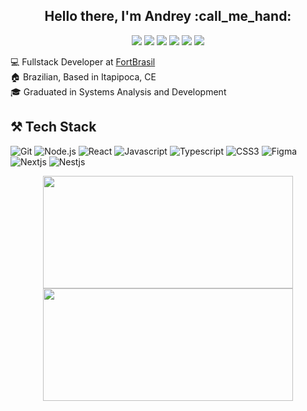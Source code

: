 <h2 align="center"> Hello there, I'm Andrey :call_me_hand:</h2>

<div align="center">
  <a href="https://andreyaraujo.dev" target="_blank"><img src="https://img.shields.io/badge/Portfolio-andreyaraujo.dev-black?style=for-the-badge" ></a>
  <a href="https://twitter.com/andreyaraujodev" target="_blank"><img src="https://img.shields.io/badge/-Twitter-1ca0f1?style=for-the-badge&labelColor=1ca0f1&logo=twitter&logoColor=white&link=https://twitter.com/andreyaraujodev" ></a>
  <a href="https://www.linkedin.com/in/jacksson-andrey" target="_blank"><img src="https://img.shields.io/badge/-LinkedIn-blue?style=for-the-badge&logo=Linkedin&logoColor=white&link=https://www.linkedin.com/in/jacksson-andrey" ></a>
  <a href="https://www.instagram.com/andreyaraujo.dev/" target="_blank"><img src="https://img.shields.io/badge/-Instagram-bc2a8d?style=for-the-badge&labelColor=bc2a8d&logo=Instagram&logoColor=white&link=https://www.instagram.com/andreyaraujo.dev" ></a>
  <a href="https://www.twitch.tv/andreyaraujoo" target="_blank"><img src="https://img.shields.io/badge/Twitch-9146FF?style=for-the-badge&logo=twitch&logoColor=white" ></a>
  <a href="https://www.youtube.com/channel/UCKehyTUE9W9nU9FuBFtf9Iw" target="_blank"><img src="https://img.shields.io/badge/YouTube-FF0000?style=for-the-badge&logo=youtube&logoColor=white"></a>
</div>

:computer: Fullstack Developer at <a href="https://www.fortbrasil.com.br/" target="_blank">FortBrasil</a> <br>
:house: Brazilian, Based in Itapipoca, CE <br>
🎓 Graduated in Systems Analysis and Development

## ⚒️ Tech Stack

![Git](https://img.shields.io/badge/-Git-222222?style=for-the-badge&logo=git&logoColor=F05032)
![Node.js](https://img.shields.io/badge/-Node.js-222222?style=for-the-badge&logo=node.js&logoColor=339933)
![React](https://img.shields.io/badge/-React-222222?style=for-the-badge&logo=React&logoColor=61DAFB)
![Javascript](https://img.shields.io/badge/-Javascript-222222?style=for-the-badge&logo=Javascript&logoColor=FC)
![Typescript](https://img.shields.io/badge/-Typescript-222222?style=for-the-badge&logo=Typescript&logoColor=0769AD)
![CSS3](https://img.shields.io/badge/-CSS3-222222?style=for-the-badge&logo=CSS3&logoColor=F05032)
![Figma](https://img.shields.io/badge/-Figma-222222?style=for-the-badge&logo=Figma&logoColor=)
![Nextjs](https://img.shields.io/badge/-Nextjs-222222?style=for-the-badge&logo=Nextjs&logoColor=)
![Nestjs](https://img.shields.io/badge/-Nestjs-222222?style=for-the-badge&logo=Nestjs&logoColor=)

<div align="center">
  <img height="180em" width="400em" src="https://github-readme-stats.vercel.app/api?username=andreyaraujo-dev&show_icons=true&hide_border=true&theme=discord_old_blurple&&count_private=true&hide=contribs">
  <img height="180em" width="400em" src="https://github-readme-stats.vercel.app/api/top-langs/?username=andreyaraujo-dev&layout=compact&show_icons=true&hide_border=true&theme=discord_old_blurple&&count_private=true&hide=contribs">
</div>

